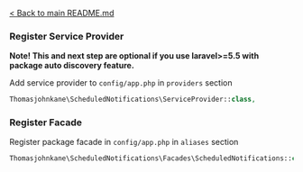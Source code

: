 [< Back to main README.md](https://github.com/thomasjohnkane/laravel-snooze)
### Register Service Provider

**Note! This and next step are optional if you use laravel>=5.5 with package
auto discovery feature.**

Add service provider to `config/app.php` in `providers` section
```php
Thomasjohnkane\ScheduledNotifications\ServiceProvider::class,
```

### Register Facade

Register package facade in `config/app.php` in `aliases` section
```php
Thomasjohnkane\ScheduledNotifications\Facades\ScheduledNotifications::class,
```
